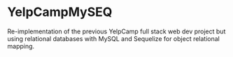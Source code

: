 # YelpCampMySEQ
Re-implementation of the previous YelpCamp full stack web dev project but using relational databases with MySQL and Sequelize for object relational mapping. 
